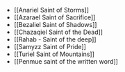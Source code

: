 - [[Anariel  Saint of Storms]]
- [[Azarael Saint of Sacrifice]]
- [[Bezaliel Saint of Shadows]]
- [[Chazaqiel Saint of the Dead]]
- [[Rahab - Saint of the deep]]
- [[Samyzz Saint of Pride]]
- [[Turiel Saint of Mountains]]
- [[Penmue saint of the written word]]